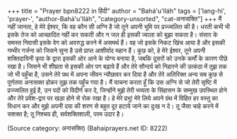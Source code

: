 +++
title = "Prayer bpn8222 in हिंदी"
author = "Bahá'u'lláh"
tags = ['lang-hi', 'prayer-', "author-Bahá'u'lláh", "category-unsorted", "cat-अनासक्ति"]
+++
मैं नहीं जानता, हे मेरे ईश्वर, कि वह कौन सी अग्नि है जो तूने अपनी भूमि पर प्रज्ज्वलित की है। धरती कभी भी इसके तेज को आच्छादित नहीं कर सकती और न जल ही इसकी ज्वाला को बुझा सकता है। संसार के समस्त निवासी इसके वेग को अवरुद्ध करने में असमर्थ हैं। वह जो इसके निकट खिंच आया है और इसकी गम्भीर गर्जना को जिसने सुना है उसे प्राप्त आशीर्वाद महान हैं।
कुछ को, हे मेरे ईश्वर, तूने अपनी शक्तिदायिनी कृपा के द्वारा इसकी ओर आने के योग्य बनाया है, जबकि दूसरों को उनके कर्मों के कारण पीछे रखा है। जिसने भी शीघ्रता से इसकी ओर पग बढ़ाये हैं और तेरे सौन्दर्य को निहारने की उत्कंठा में तुझ तक जो भी पहुँचा है, उसने तेरे पथ में अपना जीवन न्यौछावर कर दिया है और तेरे अतिरिक्त अन्य सब कुछ से पूर्णतया अनासक्त होकर तुझ तक पहुँच गया है।
मैं याचना करता हूँ कि उस अग्नि से जो तेरी सृष्टि में प्रज्ज्वलित हुई है, उन पदों को विदीर्ण कर दे, जिन्होंने मुझे तेरी भव्यता के सिंहासन के सम्मुख उपस्थित होने और तेरे प्रवेश-द्वार पर खड़ा होने से रोक रखा है। हे मेरे प्रभु! मेरे लिये अपने ग्रंथ में विहित हर वस्तु का विधान कर और मुझे अपनी दया की शरण से बहुत दूर हटाये जाने का दुःख न दे। तू जैसा चाहे करने में सशक्त है; तू निश्चय ही, सर्वशक्तिशाली, परम उदार है।

(Source category: अनासक्ति)
(Bahaiprayers.net ID: 8222)
